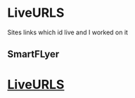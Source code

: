 # LiveURLS
Sites links which id live and I worked on it 

## SmartFLyer
# [LiveURLS](https://smartflyer.netlify.app/)
